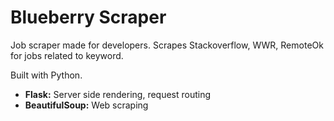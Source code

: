 # Blueberry Scraper
Job scraper made for developers. Scrapes Stackoverflow, WWR, RemoteOk for jobs related to keyword.

Built with Python.

* **Flask:** Server side rendering, request routing
* **BeautifulSoup:** Web scraping
